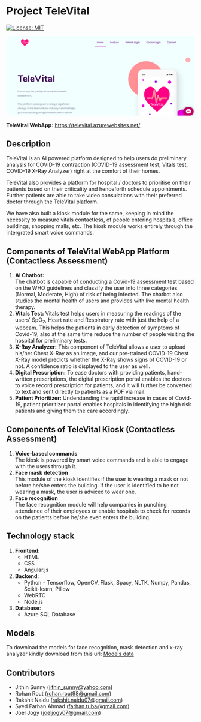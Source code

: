 # Project TeleVital
[![License: MIT](https://img.shields.io/badge/License-MIT-yellow.svg)](https://opensource.org/licenses/MIT)

![homepage](homepage.png)

**TeleVital WebApp:** https://televital.azurewebsites.net/
## Description
TeleVital is an AI powered platform designed to help users do preliminary analysis for COVID-19 contraction (COVID-19 assessment test, Vitals test, COVID-19 X-Ray Analyzer) right at the comfort of their homes.  

TeleVital also provides a platform for hospital / doctors to prioritise on their patients based on their criticality and henceforth schedule appointments. Further patients are able to take video consulations with their preferred doctor through the TeleVital platform.

We have also built a kiosk module for the same, keeping in mind the necessity to measure vitals contactless, of people entering hospitals, office buildings, shopping malls, etc. The kiosk module works entirely through the intergrated smart voice commands.

## Components of TeleVital WebApp Platform (Contactless Assessment)
1. **AI Chatbot:**  	
	The chatbot is capable of conducting a Covid-19 assessment test based on the WHO guidelines and classify the user into three categories (Normal, Moderate, High) of risk of being infected. 
	The chatbot also studies the mental health of users and provides with live mental health therapy. 
2. **Vitals Test:**
	Vitals test helps users in measuring the readings of the users' SpO$_2$, Heart rate and Respiratory rate with just the help of a webcam. This helps the patients in early detection of symptoms of Covid-19, also at the same time reduce the number of people visiting the hospital for preliminary tests.
3. **X-Ray Analyzer:**
	This component of TeleVital allows a user to upload his/her Chest X-Ray as an image, and our pre-trained COVID-19 Chest X-Ray model predicts whether the X-Ray shows signs of COVID-19 or not. A confidence ratio is displayed to the user as well.
4. **Digital Prescription:**
	To ease doctors with providing patients, hand-written prescriptions, the digital prescription portal enables the doctors to voice record prescription for patients, and it will further be converted to text and sent directly to patients as a PDF via mail.
5. **Patient Prioritizer:** 
Understanding the rapid increase in cases of Covid-19, patient prioritizer portal enables hospitals in identifying the high risk patients and giving them the care accordingly.

## Components of TeleVital Kiosk (Contactless Assessment)
1. **Voice-based commands**  	
	The kiosk is powered by smart voice commands and is able to engage with the users through it.
2. **Face mask detection**  	
	This module of the kiosk identifies if the user is wearing a mask or not before he/she enters the building. If the user is identified to be not wearing a mask, the user is adviced to wear one.
3. **Face recognition**  	
	The face recognition module will help companies in punching attendance of their employees or enable hospitals to check for records on the patients before he/she even enters the building.
## Technology stack

1. **Frontend**: 
	* HTML 
	* CSS 
	* Angular.js
2. **Backend**: 
	* Python - Tensorflow, OpenCV, Flask, Spacy, NLTK, Numpy, Pandas, Scikit-learn, Pillow
	* WebRTC
	* Node.js
3. **Database**: 
	* Azure SQL Database

## Models
To download the models for face recognition, mask detection and x-ray analyzer kindly download from this url: [Models data](https://drive.google.com/drive/folders/1ZZXm9gnbYv_a2QAabLy1eAai79i4xPdG?usp=sharing)


## Contributors

- Jithin Sunny (jithin_sunny@yahoo.com)
- Rohan Rout (rohan.rout98@gmail.com)
- Rakshit Naidu (rakshit.naidu07@gmail.com)
- Syed Farhan Ahmad (farhan.tuba@gmail.com)
- Joel Jogy (joeljogy07@gmail.com)
